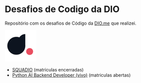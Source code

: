# Desafios de Codigo da DIO
Repositório com os desafios de Código da <a href="https://web.dio.me">DIO.me</a> que realizei.

<p><img src="img/diome.png" width="100px"></p>

- <a href="./SQUADIO">SQUADIO</a> (matriculas encerradas)
- <a href="./Pyvivo">Python AI Backend Developer (vivo)</a> (matriculas abertas)
